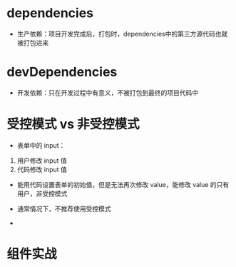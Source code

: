 # dependencies  
- 生产依赖：项目开发完成后，打包时，dependencies中的第三方源代码也就被打包进来

# devDependencies
- 开发依赖：只在开发过程中有意义，不被打包到最终的项目代码中


# 受控模式 vs 非受控模式

- 表单中的 input：
1. 用户修改 input 值
2. 代码修改 input 值    

- 能用代码设置表单的初始值，但是无法再次修改 value，能修改 value 的只有用户，非受控模式

- 通常情况下，不推荐使用受控模式

- 


# 组件实战